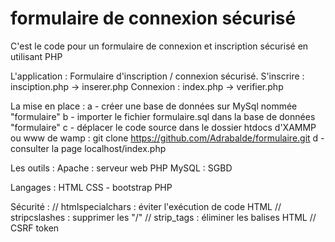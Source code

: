 # formulaire de connexion sécurisé
C'est le code pour un formulaire de connexion et inscription  sécurisé en utilisant PHP 

L'application : Formulaire d'inscription / connexion sécurisé. 
S'inscrire : insciption.php -> inserer.php 
Connexion : index.php -> verifier.php 


La mise en place :
a - créer une base de données sur MySql nommée "formulaire"
b - importer le fichier formulaire.sql dans la base de données "formulaire"
c - déplacer le code source dans le dossier htdocs d'XAMMP ou www de wamp : git clone https://github.com/Adrabalde/formulaire.git
d - consulter la page localhost/index.php 

Les outils :
Apache : serveur web PHP 
MySQL : SGBD 

Langages : 
HTML 
CSS - bootstrap 
PHP 

Sécurité : 
// htmlspecialchars : éviter l'exécution de code HTML 
// stripcslashes : supprimer les "/"
// strip_tags : éliminer les balises HTML 
// CSRF token 



